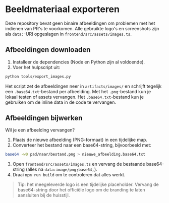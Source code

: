 # Beeldmateriaal exporteren

Deze repository bevat geen binaire afbeeldingen om problemen met het indienen van PR's te voorkomen. Alle gebruikte logo's en screenshots zijn als `data:`-URI opgeslagen in `frontend/src/assets/images.ts`.

## Afbeeldingen downloaden

1. Installeer de dependencies (Node en Python zijn al voldoende).
2. Voer het hulpscript uit:

```bash
python tools/export_images.py
```

Het script zet de afbeeldingen neer in `artifacts/images/` en schrijft tegelijk een `.base64.txt`-bestand per afbeelding. Met het `.png`-bestand kun je lokaal testen of assets vervangen. Het `.base64.txt`-bestand kun je gebruiken om de inline data in de code te vervangen.

## Afbeeldingen bijwerken

Wil je een afbeelding vervangen?

1. Plaats de nieuwe afbeelding (PNG-formaat) in een tijdelijke map.
2. Converteer het bestand naar een base64-string, bijvoorbeeld met:

```bash
base64 -w0 pad/naar/bestand.png > nieuwe_afbeelding.base64.txt
```

3. Open `frontend/src/assets/images.ts` en vervang de bestaande base64-string (alles na `data:image/png;base64,`).
4. Draai `npm run build` om te controleren dat alles werkt.

> Tip: het meegeleverde logo is een tijdelijke placeholder. Vervang de base64-string door het officiële logo om de branding te laten aansluiten bij de huisstijl.
